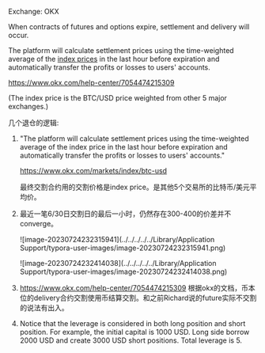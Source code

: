 Exchange: OKX

When contracts of futures and options expire, settlement and delivery will occur.

The platform will calculate settlement prices using the time-weighted average of the [index prices](https://www.okx.com/markets/index/btc-usd) in the last hour before expiration and automatically transfer the profits or losses to users' accounts.

https://www.okx.com/help-center/7054474215309

(The index price is the BTC/USD price weighted from other 5 major exchanges.)

几个退仓的逻辑:

1. "The platform will calculate settlement prices using the time-weighted average of the index price in the last hour before expiration and automatically transfer the profits or losses to users' accounts."

   https://www.okx.com/markets/index/btc-usd

   最终交割合约用的交割价格是index price。是其他5个交易所的比特币/美元平均价。

2. 最近一笔6/30日交割日的最后一小时，仍然存在300-400的价差并不converge。

   ![image-20230724232315941](../../../../../Library/Application Support/typora-user-images/image-20230724232315941.png)

   ![image-20230724232414038](../../../../../Library/Application Support/typora-user-images/image-20230724232414038.png)

3. https://www.okx.com/help-center/7054474215309 根据okx的文档，币本位的delivery合约交割使用币结算交割。和之前Richard说的future实际不交割的说法有出入。

4. Notice that the leverage is considered in both long position and short position. For example, the initial capital is 1000 USD. Long side borrow 2000 USD and create 3000 USD short positions. Total leverage is 5.

